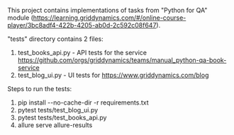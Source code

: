 This project contains implementations of tasks from "Python for QA" module (https://learning.griddynamics.com/#/online-course-player/3bc8adf4-422b-4205-ab0d-2c592c08f647).

"tests" directory contains 2 files:
 1. test_books_api.py - API tests for the service https://github.com/orgs/griddynamics/teams/manual_python-qa-book-service
 2. test_blog_ui.py - UI tests for https://www.griddynamics.com/blog

Steps to run the tests:
1. pip install --no-cache-dir -r requirements.txt
2. pytest tests/test_blog_ui.py
3. pytest tests/test_books_api.py
4. allure serve allure-results
